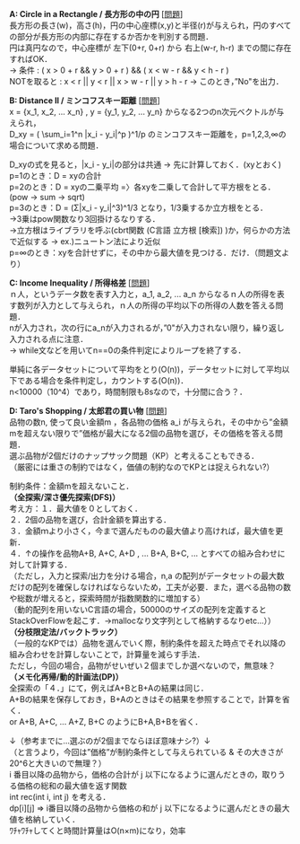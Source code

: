 **A:  Circle in a Rectangle / 長方形の中の円** [[問題](http://judge.u-aizu.ac.jp/onlinejudge/description.jsp?id=ITP1_2_D&lang=jp)]  
長方形の長さ(w)，高さ(h)，円の中心座標(x,y)と半径(r)が与えられ，円のすべての部分が長方形の内部に存在するか否かを判別する問題．  
円は真円なので，中心座標が 左下(0+r, 0+r) から 右上(w-r, h-r) までの間に存在すればOK．  
→ 条件            : ( x > 0 + r && y > 0 + r ) && ( x < w - r && y < h - r )  
NOTを取ると : x < r || y < r || x > w - r || y > h - r   → このとき，”No"を出力．


**B:	Distance II / ミンコフスキー距離** [[問題](http://judge.u-aizu.ac.jp/onlinejudge/description.jsp?id=ITP1_10_D&lang=jp)]  
x = {x_1, x_2, ... x_n} , y = {y_1, y_2, ... y_n} からなる2つのn次元ベクトルが与えられ，  
D_xy = ( \sum_i=1^n |x_i - y_i|^p )^1/p のミンコフスキー距離を，p=1,2,3,∞の場合について求める問題．  

D_xyの式を見ると，|x_i - y_i|の部分は共通 → 先に計算しておく．(xyとおく)  
p=1のとき：D = xyの合計  
p=2のとき：D = xyの二乗平均 =〉各xyを二乗して合計して平方根をとる．(pow -> sum -> sqrt)  
p=3のとき：D = (Σ|x_i - y_i|^3)^1/3 となり，1/3乗するか立方根をとる．  
→3乗はpow関数なり3回掛けるなりする．  
→立方根はライブラリを呼ぶ(cbrt関数 (C言語 立方根 [検索]) )か，何らかの方法で近似する → ex.)ニュートン法により近似  
p=∞のとき：xyを合計せずに，その中から最大値を見つける．だけ．（問題文より）  


**C:  Income Inequality / 所得格差** [[問題](http://judge.u-aizu.ac.jp/onlinejudge/description.jsp?id=1624&lang=jp)]  
ｎ人，というデータ数を表す入力と，a_1, a_2, ... a_n からなるｎ人の所得を表す数列が入力として与えられ，ｎ人の所得の平均以下の所得の人数を答える問題．  
nが入力され，次の行にa_nが入力されるが，”0"が入力されない限り，繰り返し入力される点に注意．  
→ while文などを用いてn==0の条件判定によりループを終了する．  

単純に各データセットについて平均をとり(O(n))，データセットに対して平均以下である場合を条件判定し，カウントする(O(n))．  
n<10000（10^4）であり，時間制限も8sなので，十分間に合う？．


**D:	Taro's Shopping / 太郎君の買い物** [[問題](judge.u-aizu.ac.jp/onlinejudge/description.jsp?id=1616&lang=jp)]  
品物の数n, 使って良い金額m ，各品物の価格 a_i が与えられ，その中から”金額mを超えない限りで”価格が最大になる2個の品物を選び，その価格を答える問題．  
選ぶ品物が2個だけのナップサック問題（KP）と考えることもできる．  
（厳密には重さの制約ではなく，価値の制約なのでKPとは捉えられない?）  

制約条件：金額mを超えないこと．  
**（全探索/深さ優先探索(DFS)）**  
考え方：１．最大値を０としておく．  
  ２．2個の品物を選び，合計金額を算出する．  
  ３．金額ｍより小さく，今まで選んだものの最大値より高ければ，最大値を更新．  
  ４．↑の操作を品物A+B, A+C, A+D , ... B+A, B+C, ... とすべての組み合わせに対して計算する．  
（ただし，入力と探索/出力を分ける場合，n,a の配列がデータセットの最大数だけの配列を確保しなければならないため，工夫が必要．また，選べる品物の数や総数が増えると，探索時間が指数関数的に増加する）  
（動的配列を用いないC言語の場合，50000のサイズの配列を定義するとStackOverFlowを起こす．→mallocなり文字列として格納するなりetc...））  
**（分枝限定法/バックトラック）**  
（一般的なKPでは）品物を選んでいく際，制約条件を超えた時点でそれ以降の組み合わせを計算しないことで，計算量を減らす手法．  
ただし，今回の場合，品物がせいぜい２個までしか選べないので，無意味？  
**（メモ化再帰/動的計画法(DP)）**  
全探索の「４．」にて，例えばA+BとB+Aの結果は同じ．  
A+Bの結果を保存しておき，B+Aのときはその結果を参照することで，計算を省く．  
or A+B, A+C, ... A+Z, B+C のようにB+A,B+Bを省く．  

↓（参考までに…選ぶのが2個までならほぼ意味ナシ?）↓  
（と言うより，今回は”価格”が制約条件として与えられている & その大きさが20^6と大きいので無理？）  
i 番目以降の品物から，価格の合計が j 以下になるように選んだときの，取りうる価格の総和の最大値を返す関数  
int rec(int i, int j) を考える．  
dp[i][j] => i番目以降の品物から価格の和が j 以下になるように選んだときの最大値を格納していく．  
ﾜﾁｬﾜﾁｬしてくと時間計算量はO(n×m)になり，効率  
